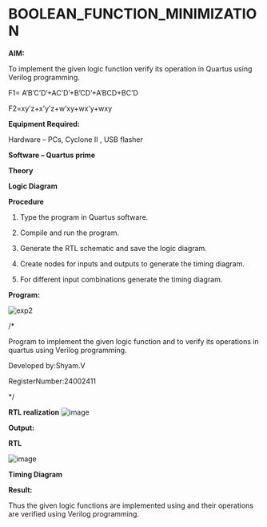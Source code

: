 # BOOLEAN_FUNCTION_MINIMIZATION

**AIM:**

To implement the given logic function verify its operation in Quartus using Verilog programming.

F1= A’B’C’D’+AC’D’+B’CD’+A’BCD+BC’D 

F2=xy’z+x’y’z+w’xy+wx’y+wxy

**Equipment Required:**

Hardware – PCs, Cyclone II , USB flasher

**Software – Quartus prime**

**Theory**

**Logic Diagram**

**Procedure**

1.	Type the program in Quartus software.

2.	Compile and run the program.

3.	Generate the RTL schematic and save the logic diagram.

4.	Create nodes for inputs and outputs to generate the timing diagram.

5.	For different input combinations generate the timing diagram.


**Program:**

![exp2](https://github.com/user-attachments/assets/7a6aa138-8319-49a9-ad3c-3423b960b215)

/*

Program to implement the given logic function and to verify its operations in quartus using Verilog programming. 

Developed by:Shyam.V

RegisterNumber:24002411

*/


**RTL realization**
![image](https://github.com/user-attachments/assets/607e76cc-5f85-4e2c-91a9-56f73d2223af)


**Output:**

**RTL**

![image](https://github.com/user-attachments/assets/ae513daa-b271-4aaa-bcb0-69ada7069a35)

**Timing Diagram**

**Result:**

Thus the given logic functions are implemented using and their operations are verified using Verilog programming.

